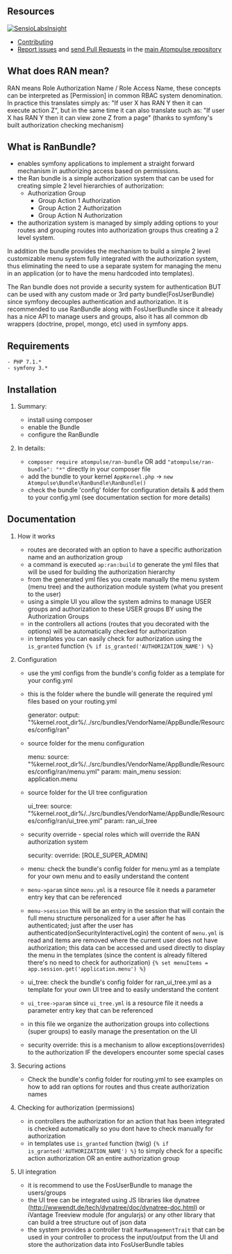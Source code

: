 Resources
---------

[![SensioLabsInsight](https://insight.sensiolabs.com/projects/cad4e9c4-36e6-4e92-a979-638a3f4a08b1/big.png)](https://insight.sensiolabs.com/projects/cad4e9c4-36e6-4e92-a979-638a3f4a08b1)

  * [Contributing](https://symfony.com/doc/current/contributing/index.html)
  * [Report issues](https://github.com/atompulse/atompulse/issues) and
    [send Pull Requests](https://github.com/atompulse/atompulse/pulls)
    in the [main Atompulse repository](https://github.com/atompulse/atompulse)

What does RAN mean?
-----------------
RAN means Role Authorization Name / Role Access Name, these concepts can be interpreted as [Permission] in common
RBAC system denomination.
In practice this translates simply as: "If user X has RAN Y then it can execute action Z", 
but in the same time it can also translate such as: "If user X has RAN Y then it can view zone Z from a page"
(thanks to symfony's built authorization checking mechanism)

What is RanBundle?
-----------------
* enables symfony applications to implement a straight forward mechanism in authorizing access based on permissions.
* the Ran bundle is a simple authorization system that can be used for creating simple 2 level hierarchies of authorization:
    - Authorization Group
        - Group Action 1 Authorization
        - Group Action 2 Authorization
        - Group Action N Authorization
* the authorization system is managed by simply adding options to your routes and grouping routes into authorization groups thus creating a 2 level system.

In addition the bundle provides the mechanism to build a simple 2 level customizable menu system fully
integrated with the authorization system, thus eliminating the need to use a separate system for
managing the menu in an application (or to have the menu hardcoded into templates).

The Ran bundle does not provide a security system for authentication BUT can be used with any
custom made or 3rd party bundle(FosUserBundle) since symfony decouples authentication and authorization.
It is recommended to use RanBundle along with FosUserBundle since it already has a nice API to manage users and groups,
also it has all common db wrappers (doctrine, propel, mongo, etc) used in symfony apps.

Requirements
------------
    - PHP 7.1.*
    - symfony 3.*

Installation
------------
1. Summary:
    - install using composer
    - enable the Bundle
    - configure the RanBundle

2. In details:
    - `composer require atompulse/ran-bundle` OR add `"atompulse/ran-bundle": "*"` directly in your composer file
    - add the bundle to your kernel `AppKernel.php` -> `new Atompulse\Bundle\RanBundle\RanBundle()`
    - check the bundle 'config' folder for configuration details & add them to your config.yml (see documentation section for more details)

Documentation
-------------

1. How it works
    - routes are decorated with an option to have a specific authorization name and an authorization group
    - a command is executed `ap:ran:build` to generate the yml files that will be used for building the authorization hierarchy
    - from the generated yml files you create manually the menu system (menu tree) and the authorization module system (what you present to the user)
    - using a simple UI you allow the system admins to manage USER groups and authorization to these USER groups BY using the Authorization Groups
    - in the controllers all actions (routes that you decorated with the options) will be automatically checked for authorization
    - in templates you can easily check for authorization using the `is_granted` function `{% if is_granted('AUTHORIZATION_NAME') %}`

2. Configuration
    - use the yml configs from the bundle's config folder as a template for your config.yml

    *   this is the folder where the bundle will generate the required yml files based on your routing.yml

        generator:
            output: "%kernel.root_dir%/../src/bundles/VendorName/AppBundle/Resources/config/ran"

    *   source folder for the menu configuration

        menu:
            source: "%kernel.root_dir%/../src/bundles/VendorName/AppBundle/Resources/config/ran/menu.yml"
            param: main_menu
            session: application.menu

    *   source folder for the UI tree configuration

        ui_tree:
            source: "%kernel.root_dir%/../src/bundles/VendorName/AppBundle/Resources/config/ran/ui_tree.yml"
            param: ran_ui_tree

    *   security override - special roles which will override the RAN authorization system

        security:
            override: [ROLE_SUPER_ADMIN]


    * menu: check the bundle's config folder for menu.yml as a template for your own menu and to easily understand the content
    * `menu->param` since `menu.yml` is a resource file it needs a parameter entry key that can be referenced
    * `menu->session` this will be an entry in the session that will contain the full menu structure personalized for a user after he has authenticated;
    just after the user has authenticated(onSecurityInteractiveLogin) the content of `menu.yml` is read and items are removed where the current user does not have authorization;
    this data can be accessed and used directly to display the menu in the templates (since the content is already filtered there's no need to check for authorization)
    `{% set menuItems = app.session.get('application.menu') %}`


    * ui_tree: check the bundle's config folder for ran_ui_tree.yml as a template for your own UI tree and to easily understand the content
    * `ui_tree->param` since `ui_tree.yml` is a resource file it needs a parameter entry key that can be referenced
    * in this file we organize the authorization groups into collections (super groups) to easily manage the presentation on the UI

    * security override: this is a mechanism to allow exceptions(overrides) to the authorization IF the developers encounter some special cases

3. Securing actions
    - Check the bundle's config folder for routing.yml to see examples on how to add ran options for routes and thus create authorization names

4. Checking for authorization (permissions)
    - in controllers the authorization for an action that has been integrated is checked automatically so you dont have to check manually for authorization
    - in templates use `is_granted` function (twig) `{% if is_granted('AUTHORIZATION_NAME') %}` to simply check for a specific action authorization OR an entire authorization group

5. UI integration
    - it is recommend to use the FosUserBundle to manage the users/groups
    - the UI tree can be integrated using JS libraries like dynatree (http://wwwendt.de/tech/dynatree/doc/dynatree-doc.html) or iVantage Treeview module (for angularjs) or any other library that can build a tree structure out of json data
    - the system provides a controller trait `RanManagementTrait` that can be used in your controller to process the input/output from the UI and store the authorization data into FosUserBundle tables

